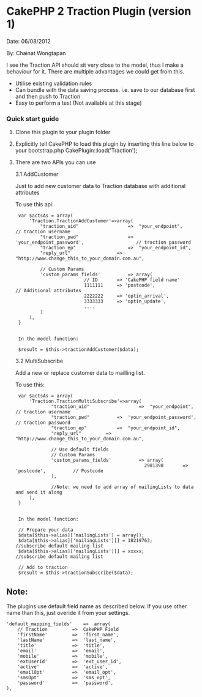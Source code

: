 CakePHP 2 Traction Plugin (version 1)
=====================================

Date: 06/08/2012

By: Chainat Wongtapan

I see the Traction API should sit very close to the model, thus I make a behaviour for it. There are multiple advantages we could get from this.

- Utilise existing validation rules
- Can bundle with the data saving process. i.e. save to our database first and then push to Traction
- Easy to perform a test (Not available at this stage)      

### Quick start guide

1. Clone this plugin to your plugin folder

2. Explicitly tell CakePHP to load this plugin by inserting this line below to your bootstrap.php
   CakePlugin::load('Traction');

3. There are two APIs you can use
	
	3.1 AddCustomer

	Just to add new customer data to Traction database with additional attributes
		
	To use this api:

		var $actsAs = array(
			'Traction.TractionAddCustomer'=>array(
				"traction_uid"					=>	"your_endpoint", 							// traction username
				"traction_pwd"					=>	'your_endpoint_password', 					// traction password
				"traction_ep"					=>	"your_endpoint_id",
				"reply_url"					=>      "http://www.change_this_to_your_domain.com.au",

				// Custom Params
				'custom_params_fields'			=> array(
	                            // ID		=> 'CakePHP field name'
	                            1111111		=> 'postcode',								// Additional attributes
	                            2222222		=> 'optin_arrival',							
	                            3333333		=> 'optin_update',							
	                            ....
				)
			),
		}


		In the model function:

		$result = $this->tractionAddCustomer($data);
		
		
	3.2 MultiSubscribe
	
	Add a new or replace customer data to mailling list.

	To use this:

		var $actsAs = array(	
			'Traction.TractionMultiSubscribe'=>array(
					"traction_uid"                  =>	"your_endpoint", 		// traction username
					"traction_pwd"			=>	'your_endpoint_password', 	// traction password
					"traction_ep"			=>	"your_endpoint_id",
					"reply_url"			=>      "http://www.change_this_to_your_domain.com.au",
					
					// Use default fields
					// Custom Params
					'custom_params_fields'			=> array(
                                                      2981398		=> 'postcode',			// Postcode
					),
					
					//Note: we need to add array of mailingLists to data and send it along 										
			),
		}
		
		
		In the model function:
		
		// Prepare your data
		$data[$this->alias]['mailingLists'] = array();
		$data[$this->alias]['mailingLists'][] = 18219763;		//subscribe default mailing list
		$data[$this->alias]['mailingLists'][] = xxxxx;			//subscribe default mailing list
		
		// Add to traction
		$result = $this->tractionSubscribe($data);


Note:
-----

The plugins use default field name as described below. If you use other name than this, just overide it from your settings.

	'default_mapping_fields'    =>	array(				
		// Traction			=>  CakePHP Field
		'firstName'			=> 	'first_name',
		'lastName'			=> 	'last_name',
		'title'				=> 	'title',
		'email'				=> 	'email',
		'mobile'			=> 	'mobile',
		'extUserId'			=> 	'ext_user_id',
		'active'			=> 	'active',
		'emailOpt'			=> 	'email_opt',
		'smsOpt'			=> 	'sms_opt',
		'password'			=> 	'password',
	),
		
